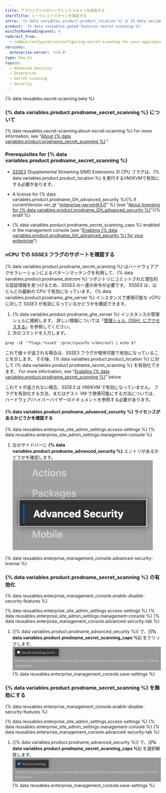 ```yaml
---
title: アプライアンスのシークレットスキャンを設定する
shortTitle: シークレットスキャンを設定する
intro: '{% data variables.product.product_location %} の {% data variables.product.prodname_secret_scanning %} を有効化、設定、無効化できます。 {% data variables.product.prodname_secret_scanning_caps %} を使用すると、ユーザはコードをスキャンして、誤ってコミットされたシークレットを探すことができます。'
product: '{% data reusables.gated-features.secret-scanning %}'
miniTocMaxHeadingLevel: 4
redirect_from:
  - /admin/configuration/configuring-secret-scanning-for-your-appliance
versions:
  enterprise-server: '>=3.0'
type: how_to
topics:
  - Advanced Security
  - Enterprise
  - Secret scanning
  - Security
---
```


{% data reusables.secret-scanning.beta %}

### {% data variables.product.prodname_secret_scanning %} について

{% data reusables.secret-scanning.about-secret-scanning %} For more information, see "[About {% data variables.product.prodname_secret_scanning %}](/github/administering-a-repository/about-secret-scanning)."

### Prerequisites for {% data variables.product.prodname_secret_scanning %}


- [SSSE3](https://www.intel.com/content/dam/www/public/us/en/documents/manuals/64-ia-32-architectures-optimization-manual.pdf#G3.1106470) (Supplemental Streaming SIMD Extensions 3) CPU フラグは、{% data variables.product.product_location %} を実行するVM/KVMで有効にする必要があります。

- A license for {% data variables.product.prodname_GH_advanced_security %}{% if currentVersion ver_gt "enterprise-server@3.0" %} (see "[About licensing for {% data variables.product.prodname_GH_advanced_security %}](/admin/advanced-security/about-licensing-for-github-advanced-security)"){% endif %}

- {% data variables.product.prodname_secret_scanning_caps %} enabled in the management console (see "[Enabling {% data variables.product.prodname_GH_advanced_security %} for your enterprise](/admin/advanced-security/enabling-github-advanced-security-for-your-enterprise)")

### vCPU での SSSE3 フラグのサポートを確認する

{% data variables.product.prodname_secret_scanning %} はハードウェアアクセラレーションによるパターンマッチングを利用して、{% data variables.product.prodname_dotcom %} リポジトリにコミットされた潜在的な認証情報を見つけるため、SSSE3 の一連の命令が必要です。 SSSE3 は、ほとんどの最新の CPU で有効になっています。 {% data variables.product.prodname_ghe_server %} インスタンスで使用可能な vCPU に対して SSSE3 が有効になっているかどうかを確認できます。

1. {% data variables.product.prodname_ghe_server %} インスタンスの管理シェルに接続します。 詳しい情報については「[管理シェル（SSH）にアクセスする](/admin/configuration/accessing-the-administrative-shell-ssh)」を参照してください。
2. 次のコマンドを入力します。

```shell
grep -iE '^flags.*ssse3' /proc/cpuinfo >/dev/null | echo $?
```

これで値 `0` が返される場合は、SSSE3 フラグが使用可能で有効になっていることを示します。 その後、{% data variables.product.product_location %} に対して {% data variables.product.prodname_secret_scanning %} を有効化できます。 For more information, see "[Enabling {% data variables.product.prodname_secret_scanning %}](#enabling-secret-scanning)" below.

これで `0` が返されない場合、SSSE3 は VM/KVM で有効になっていません。 フラグを有効化する方法、またはゲスト VM で使用可能にする方法については、ハードウェア/ハイパーバイザーのドキュメントを参照する必要があります。

#### {% data variables.product.prodname_advanced_security %} ライセンスがあるかどうかを確認する

{% data reusables.enterprise_site_admin_settings.access-settings %}
{% data reusables.enterprise_site_admin_settings.management-console %}
1. 左のサイドバーに **{% data variables.product.prodname_advanced_security %}** エントリがあるかどうかを確認します。 ![[Advanced Security] サイドバー](/assets/images/enterprise/management-console/sidebar-advanced-security.png)

{% data reusables.enterprise_management_console.advanced-security-license %}

### {% data variables.product.prodname_secret_scanning %} の有効化

{% data reusables.enterprise_management_console.enable-disable-security-features %}

{% data reusables.enterprise_site_admin_settings.access-settings %}
{% data reusables.enterprise_site_admin_settings.management-console %}
{% data reusables.enterprise_management_console.advanced-security-tab %}
1. [{% data variables.product.prodname_advanced_security %}] で、[**{% data variables.product.prodname_secret_scanning_caps %}**] をクリックします。 ![{% data variables.product.prodname_secret_scanning %} を有効化または無効化するチェックボックス](/assets/images/enterprise/management-console/enable-secret-scanning-checkbox.png)
{% data reusables.enterprise_management_console.save-settings %}

### {% data variables.product.prodname_secret_scanning %} を無効にする

{% data reusables.enterprise_management_console.enable-disable-security-features %}

{% data reusables.enterprise_site_admin_settings.access-settings %}
{% data reusables.enterprise_site_admin_settings.management-console %}
{% data reusables.enterprise_management_console.advanced-security-tab %}
1. [{% data variables.product.prodname_advanced_security %}] で、[**{% data variables.product.prodname_secret_scanning_caps %}**] を選択解除します。 ![{% data variables.product.prodname_secret_scanning %} を有効化または無効化するチェックボックス](/assets/images/enterprise/management-console/secret-scanning-disable.png)
{% data reusables.enterprise_management_console.save-settings %}
